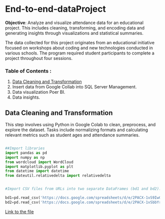 # End-to-end-dataProject

**Objective**: Analyze and visualize attendance data for an educational project. This includes cleaning, transforming, and encoding data and generating insights through visualizations and statistical summaries.

The data collected for this project originates from an educational initiative focused on workshops about coding and new technologies conducted in various schools. The program required student participants to complete a project throughout four sessions.

### Table of Contents :

1. [Data Cleaning and Transformation](#data-cleaning-and-transformation)
2. Insert data from Google Collab into SQL Server Management.
3. Data visualization Poer BI.
4. Data insights.

## Data Cleaning and Transformation

  This step involves using Python in Google Colab to clean, preprocess, and explore the dataset. Tasks include  normalizing formats and calculating 
  relevant metrics such as student ages and attendance summaries.

```python

##Import libraries
import pandas as pd
import numpy as np
from wordcloud import WordCloud
import matplotlib.pyplot as plt
from datetime import datetime
from dateutil.relativedelta import relativedelta

```

```python

#Import CSV files from URLs into two separate DataFrames (bd1 and bd2).

bd1=pd.read_csv('https://docs.google.com/spreadsheets/d/e/2PACX-1vS9IwGj-SwAzPqx6_gNwxigmdziGS0Cgu7-UQqaRp5lyUOs41pkbirF8vIgQxlbsmFMr1nimwC_sHbQ/pub?gid=260434784&single=true&output=csv')
bd2=pd.read_csv('https://docs.google.com/spreadsheets/d/e/2PACX-1vSbbYrc301ntoQC-3hdbLjR9UtcBCVpm3fnJrCJSEtQw5-M6bevEnCiCK8L_iWpZLKfklnbHtrXFvR9/pub?gid=0&single=true&output=csv')

```
[Link to the file](EducationProgramInsight.ipynb)
